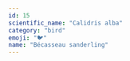 ```yaml
---
id: 15
scientific_name: "Calidris alba"
category: "bird"
emoji: "🐦"
name: "Bécasseau sanderling"
---
```

